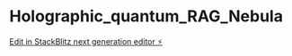 # Holographic_quantum_RAG_Nebula

[Edit in StackBlitz next generation editor ⚡️](https://stackblitz.com/~/github.com/Agnuxo1/Holographic_quantum_RAG_Nebula)